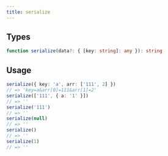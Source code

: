 ```yaml
---
title: serialize
---
```


## Types

```typescript
function serialize(data?: { [key: string]: any }): string
```

## Usage

```typescript
serialize({ key: 'a', arr: ['111', 2] })
// => 'key=a&arr[0]=111&arr[1]=2'
serialize(['111', { a: '1' }])
// => ''
serialize('111')
// => ''
serialize(null)
// => ''
serialize()
// => ''
serialize(1)
// => ''
```
